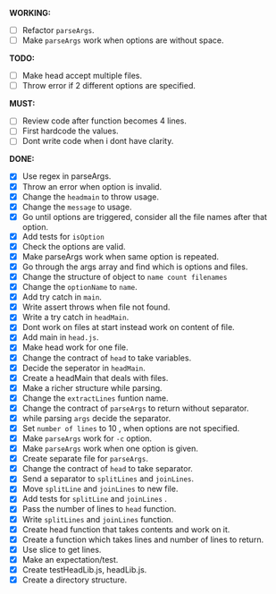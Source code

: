 **WORKING:**
- [ ] Refactor `parseArgs`.
- [ ] Make `parseArgs` work when options are without space.

**TODO:**
- [ ] Make head accept multiple files.
- [ ] Throw error if 2 different options are specified.

**MUST:**
- [ ] Review code after function becomes 4 lines.
- [ ] First hardcode the values.
- [ ] Dont write code when i dont have clarity.

**DONE:**
- [x] Use regex in parseArgs.
- [x] Throw an error when option is invalid.
- [x] Change the `headmain` to throw usage.
- [x] Change the `message` to usage.
- [x] Go until options are triggered, consider all the file names after that option.
- [x] Add tests for `isOption`
- [x] Check the options are valid.
- [x] Make parseArgs work when same option is repeated.
- [x] Go through the args array and find which is options and files.
- [x] Change the structure of object to `name count filenames`
- [x] Change the `optionName` to `name`.
- [x] Add try catch in `main`.
- [x] Write assert throws when file not found.
- [x] Write a try catch in `headMain`.
- [x] Dont work on files at start instead work on content of file.
- [x] Add main in `head.js`.
- [x] Make head work for one file.
- [x] Change the contract of `head` to take variables.
- [x] Decide the seperator in `headMain`.
- [x] Create a headMain that deals with files.
- [x] Make a richer structure while parsing.
- [x] Change the `extractLines` funtion name.
- [x] Change the contract of `parseArgs` to return without separator.
- [x] while parsing `args` decide the separator.
- [x] Set `number of lines` to 10 , when options are not specified.
- [x] Make `parseArgs` work for `-c` option.
- [x] Make `parseArgs` work when one option is given.
- [x] Create separate file for `parseArgs`.
- [x] Change the contract of `head` to take separator.
- [x] Send a separator to `splitLines` and `joinLines`.
- [x] Move `splitLine` and `joinLines` to new file.
- [x] Add tests for `splitLine` and `joinLines` .
- [x] Pass the number of lines to `head` function.
- [x] Write  `splitLines` and `joinLines` function.
- [x] Create head function that takes contents and work on it.
- [x] Create a function which takes lines and number of lines to return.
- [x] Use slice to get lines.
- [x] Make an expectation/test.
- [x] Create  testHeadLib.js, headLib.js.
- [x] Create a directory structure.
